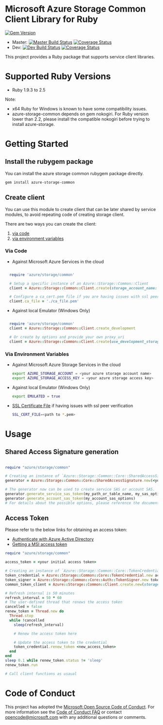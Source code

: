 # Microsoft Azure Storage Common Client Library for Ruby

[![Gem Version](https://badge.fury.io/rb/azure-storage-common.svg)](https://badge.fury.io/rb/azure-storage-common)
* Master: [![Master Build Status](https://travis-ci.org/Azure/azure-storage-ruby.svg?branch=master)](https://travis-ci.org/Azure/azure-storage-ruby/branches) [![Coverage Status](https://coveralls.io/repos/github/Azure/azure-storage-ruby/badge.svg?branch=master)](https://coveralls.io/github/Azure/azure-storage-ruby?branch=master)
* Dev: [![Dev Build Status](https://travis-ci.org/Azure/azure-storage-ruby.svg?branch=dev)](https://travis-ci.org/Azure/azure-storage-ruby/branches) [![Coverage Status](https://coveralls.io/repos/github/Azure/azure-storage-ruby/badge.svg?branch=dev)](https://coveralls.io/github/Azure/azure-storage-ruby?branch=dev)

This project provides a Ruby package that supports service client libraries.

# Supported Ruby Versions

* Ruby 1.9.3 to 2.5

Note: 

* x64 Ruby for Windows is known to have some compatibility issues.
* azure-storage-common depends on gem nokogiri. For Ruby version lower than 2.2, please install the compatible nokogiri before trying to install azure-storage.

# Getting Started

## Install the rubygem package

You can install the azure storage common rubygem package directly.

```bash
gem install azure-storage-common
```

## Create client

You can use this module to create client that can be later shared by service modules, to avoid repeating code of creating storage client.

There are two ways you can create the client:

1. [via code](#via-code)
2. [via environment variables](#via-environment-variables)

<a name="via-code"></a>
### Via Code
* Against Microsoft Azure Services in the cloud

```ruby

  require 'azure/storage/common'

  # Setup a specific instance of an Azure::Storage::Common::Client
  client = Azure::Storage::Common::Client.create(storage_account_name: <your account name>, storage_access_key: <your access key>)

  # Configure a ca_cert.pem file if you are having issues with ssl peer verification
  client.ca_file = './ca_file.pem'

```

* Against local Emulator (Windows Only)

```ruby

  require 'azure/storage/common'
  client = Azure::Storage::Common::Client.create_development

  # Or create by options and provide your own proxy_uri
  client = Azure::Storage::Common::Client.create(use_development_storage: true, development_storage_proxy_uri: <your proxy uri>)

```

<a name="via-environment-variables"></a>
### Via Environment Variables

* Against Microsoft Azure Storage Services in the cloud

    ```bash
    export AZURE_STORAGE_ACCOUNT = <your azure storage account name>
    export AZURE_STORAGE_ACCESS_KEY = <your azure storage access key>
    ```

* Against local Emulator (Windows Only)

    ```bash
    export EMULATED = true
    ```

* [SSL Certificate File](https://gist.github.com/fnichol/867550) if having issues with ssl peer verification
    
    ```bash
    SSL_CERT_FILE=<path to *.pem>
    ```

# Usage

<a name="sas"></a>
## Shared Access Signature generation

```ruby

require "azure/storage/common"

# Creating an instance of `Azure::Storage::Common::Core::SharedAccessSignature`
generator = Azure::Storage::Common::Core::SharedAccessSignature.new(<your_account_name>, <your_access_key>)

# The generator now can be used to create service SAS or account SAS.
generator.generate_service_sas_token(my_path_or_table_name, my_sas_options)
generator.generate_account_sas_token(my_account_sas_options)
# For details about the possible options, please reference the document of the class `Azure::Storage::Common::Core::SharedAccessSignature`

```

<a name="token"></a>
## Access Token

Please refer to the below links for obtaining an access token:
* [Authenticate with Azure Active Directory](https://docs.microsoft.com/en-us/rest/api/storageservices/authenticate-with-azure-active-directory)
* [Getting a MSI access token](https://docs.microsoft.com/en-us/azure/active-directory/managed-identities-azure-resources/tutorial-linux-vm-access-storage#get-an-access-token-and-use-it-to-call-azure-storage)

```ruby
require "azure/storage/common"

access_token = <your initial access token>

# Creating an instance of `Azure::Storage::Common::Core::TokenCredential`
token_credential = Azure::Storage::Common::Core::TokenCredential.new access_token
token_signer = Azure::Storage::Common::Core::Auth::TokenSigner.new token_credential
common_token_client = Azure::Storage::Common::Client.create.new(storage_account_name: <your_account_name>, signer: token_signer)

# Refresh internal is 50 minutes
refresh_interval = 50 * 60
# The user-defined thread that renews the access token
cancelled = false
renew_token = Thread.new do
  Thread.stop
  while !cancelled
    sleep(refresh_interval)

    # Renew the access token here

    # Update the access token to the credential
    token_credential.renew_token <new_access_token>
  end
end
sleep 0.1 while renew_token.status != 'sleep'
renew_token.run

# Call client functions as usaual

```

# Code of Conduct 
This project has adopted the [Microsoft Open Source Code of Conduct](https://opensource.microsoft.com/codeofconduct/). For more information see the [Code of Conduct FAQ](https://opensource.microsoft.com/codeofconduct/faq/) or contact [opencode@microsoft.com](mailto:opencode@microsoft.com) with any additional questions or comments.
